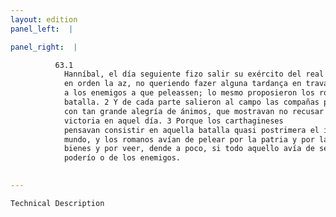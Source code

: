 ```yaml
---
layout: edition
panel_left:  |

panel_right:  |

          63.1
            Hanníbal, el día seguiente fizo salir su exército del real y puso
            en orden la az, no queriendo fazer alguna tardança en travar batalla, si podiesse atraer
            a los enemigos a que peleassen; lo mesmo proposieron los romanos fazer y cometer la
            batalla. 2 Y de cada parte salieron al campo las compañas puestas en armas
            con tan grande alegría de ánimos, que mostravan no recusar peligro alguno por conseguir
            victoria en aquel día. 3 Porque los carthagineses
            pensavan consistir en aquella batalla quasi postrimera el imperio de toda la tierra del
            mundo, y los romanos avían de pelear por la patria y por la libertad y por todos los
            bienes y por veer, dende a poco, si todo aquello avía de ser27 en su
            poderío o de los enemigos.
        

---
```



    Technical Description
